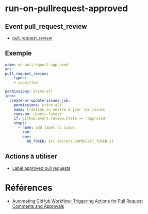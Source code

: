 # run-on-pullrequest-approved
 


## Event pull_request_review

- [pull_request_review](https://docs.github.com/fr/webhooks/webhook-events-and-payloads#pull_request_review)


## Exemple

```yml
name: on-pullrequest-approved
on:
pull_request_review:
    types:
    - submitted

permissions: write-all
jobs:
  create-or-update-issues-job:
    permissions: write-all
    name: Création ou mettre à jour les issues
    runs-on: ubuntu-latest
    if: github.event.review.state == 'approved'
    steps:
      - name: add label to issue
        run: 
        env:
          GH_TOKEN: ${{ secrets.GHPROJECT_TOKEN }}

```


## Actions à utiliser 

- [Label approved pull requests](https://github.com/marketplace/actions/label-approved-pull-requests)

# Références
- [Automating GitHub Workflow: Triggering Actions for Pull Request Comments and Approvals](https://medium.com/@maatougdhouha19/automating-github-workflow-triggering-actions-for-pull-request-comments-and-approvals-205b20ac53c8)